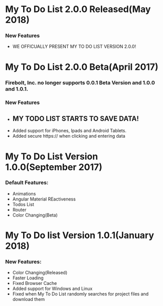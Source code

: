 # My To Do List 2.0.0 Released(May 2018)
### New Features
  * WE OFFICUALLY PRESENT MY TO DO LIST VERSION 2.0.0!

# My To Do List 2.0.0 Beta(April 2017)
### Firebolt, Inc. no longer supports 0.0.1 Beta Version and 1.0.0 and 1.0.1.
### New Features
  * ## MY TODO LIST STARTS TO SAVE DATA!
  * Added support for iPhones, Ipads and Android Tablets.
  * Added secure https:// when clicking and entering data

# My To Do List Version 1.0.0(September 2017)
### Default Features:
  * Animations
  * Angular Material REactiveness
  * Todos List
  * Router
  * Color Changing(Beta)
 
 # My To Do list Version 1.0.1(January 2018)
 ### New Features:
  * Color Changing(Released)
  * Faster Loading
  * Fixed Browser Cache
  * Added support for Windows and Linux
  * Fixed when My To Do List randomly searches for project files and download them
